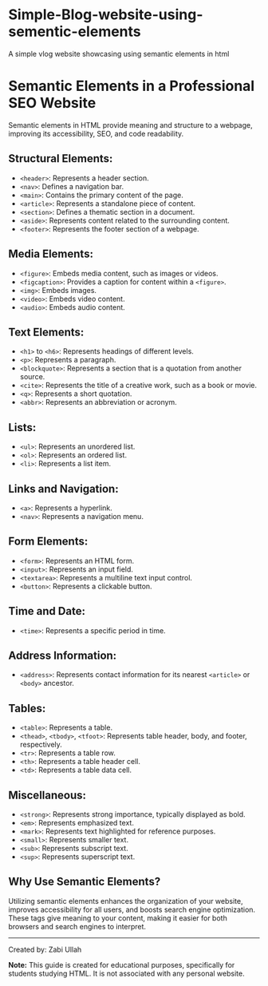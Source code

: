 # Simple-Blog-website-using-sementic-elements
A simple vlog website showcasing using semantic elements in html

# Semantic Elements in a Professional SEO Website

Semantic elements in HTML provide meaning and structure to a webpage, improving its accessibility, SEO, and code readability.

## Structural Elements:

- `<header>`: Represents a header section.
- `<nav>`: Defines a navigation bar.
- `<main>`: Contains the primary content of the page.
- `<article>`: Represents a standalone piece of content.
- `<section>`: Defines a thematic section in a document.
- `<aside>`: Represents content related to the surrounding content.
- `<footer>`: Represents the footer section of a webpage.

## Media Elements:

- `<figure>`: Embeds media content, such as images or videos.
- `<figcaption>`: Provides a caption for content within a `<figure>`.
- `<img>`: Embeds images.
- `<video>`: Embeds video content.
- `<audio>`: Embeds audio content.

## Text Elements:

- `<h1>` to `<h6>`: Represents headings of different levels.
- `<p>`: Represents a paragraph.
- `<blockquote>`: Represents a section that is a quotation from another source.
- `<cite>`: Represents the title of a creative work, such as a book or movie.
- `<q>`: Represents a short quotation.
- `<abbr>`: Represents an abbreviation or acronym.

## Lists:

- `<ul>`: Represents an unordered list.
- `<ol>`: Represents an ordered list.
- `<li>`: Represents a list item.

## Links and Navigation:

- `<a>`: Represents a hyperlink.
- `<nav>`: Represents a navigation menu.

## Form Elements:

- `<form>`: Represents an HTML form.
- `<input>`: Represents an input field.
- `<textarea>`: Represents a multiline text input control.
- `<button>`: Represents a clickable button.

## Time and Date:

- `<time>`: Represents a specific period in time.

## Address Information:

- `<address>`: Represents contact information for its nearest `<article>` or `<body>` ancestor.

## Tables:

- `<table>`: Represents a table.
- `<thead>`, `<tbody>`, `<tfoot>`: Represents table header, body, and footer, respectively.
- `<tr>`: Represents a table row.
- `<th>`: Represents a table header cell.
- `<td>`: Represents a table data cell.

## Miscellaneous:

- `<strong>`: Represents strong importance, typically displayed as bold.
- `<em>`: Represents emphasized text.
- `<mark>`: Represents text highlighted for reference purposes.
- `<small>`: Represents smaller text.
- `<sub>`: Represents subscript text.
- `<sup>`: Represents superscript text.

## Why Use Semantic Elements?

Utilizing semantic elements enhances the organization of your website, improves accessibility for all users, and boosts search engine optimization. These tags give meaning to your content, making it easier for both browsers and search engines to interpret.

---

Created by: Zabi Ullah

**Note:** This guide is created for educational purposes, specifically for students studying HTML. It is not associated with any personal website.

